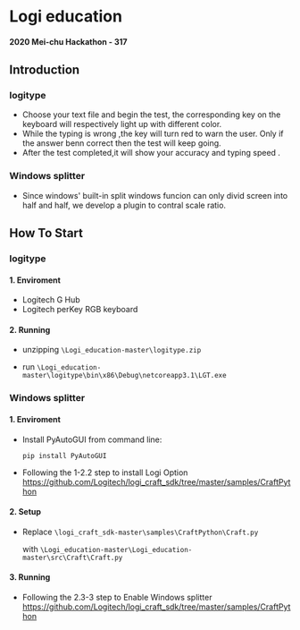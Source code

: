 # Logi education
#### 2020 Mei-chu Hackathon - 317
## Introduction
### logitype
* Choose your text file and begin the test, the corresponding key on the keyboard will respectively light up with different color.
* While the typing is wrong ,the key will turn red to warn the user. Only if the answer benn correct then the test will keep going.
* After the test completed,it will show your accuracy and typing speed .
### Windows splitter
* Since windows' built-in split windows funcion can only divid screen into half and half, we develop a plugin to contral scale ratio.
## How To Start
### logitype
#### 1. Enviroment
* Logitech G Hub
* Logitech perKey RGB keyboard
#### 2. Running
* unzipping `\Logi_education-master\logitype.zip`

* run `\Logi_education-master\logitype\bin\x86\Debug\netcoreapp3.1\LGT.exe`

### Windows splitter
#### 1. Enviroment
* Install PyAutoGUI from command line:

  `pip install PyAutoGUI`

* Following the 1-2.2 step to install Logi Option
https://github.com/Logitech/logi_craft_sdk/tree/master/samples/CraftPython
#### 2. Setup
* Replace `\logi_craft_sdk-master\samples\CraftPython\Craft.py` 

  with `\Logi_education-master\Logi_education-master\src\Craft\Craft.py`
#### 3. Running
* Following the 2.3-3 step to Enable Windows splitter
https://github.com/Logitech/logi_craft_sdk/tree/master/samples/CraftPython


